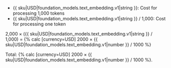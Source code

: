 * {{ sku|USD|foundation_models.text_embedding.v1|string }}: Cost for processing 1,000 tokens
* {{ sku|USD|foundation_models.text_embedding.v1|string }} / 1,000: Cost for processing one token

2,000 × ({{ sku|USD|foundation_models.text_embedding.v1|string }} / 1,000) = {% calc [currency=USD] 2000 × {{ sku|USD|foundation_models.text_embedding.v1|number }} / 1000 %}

Total: {% calc [currency=USD] 2000 × {{ sku|USD|foundation_models.text_embedding.v1|number }} / 1000 %}.